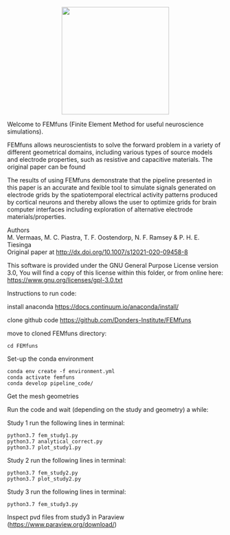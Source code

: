 <p align="center">
  <img src="https://raw.githubusercontent.com/meronvermaas/FEMfuns/master/logo.png" width="250">
</p>

Welcome to FEMfuns (Finite Element Method for useful neuroscience simulations).

FEMfuns allows neuroscientists to solve the forward problem in a variety of different geometrical domains, including various types of source models and electrode properties, such as resistive and capacitive materials.
The original paper can be found 

The results of using FEMfuns demonstrate that the pipeline presented in this paper is an accurate and fexible tool to simulate signals generated on electrode grids by the spatiotemporal electrical activity patterns produced by cortical neurons and thereby allows the user to optimize grids for brain computer interfaces including exploration of alternative electrode materials/properties.

Authors <br/>
M. Vermaas, M. C. Piastra, T. F. Oostendorp, N. F. Ramsey & P. H. E. Tiesinga <br/>
Original paper at http://dx.doi.org/10.1007/s12021-020-09458-8

This software is provided under the GNU General Purpose License version 3.0, You will find a copy of this license within this folder, or from online here: https://www.gnu.org/licenses/gpl-3.0.txt

Instructions to run code:

install anaconda https://docs.continuum.io/anaconda/install/

clone github code https://github.com/Donders-Institute/FEMfuns

move to cloned FEMfuns directory: 
```
cd FEMfuns
```
Set-up the conda environment
```
conda env create -f environment.yml
conda activate femfuns
conda develop pipeline_code/
```
Get the mesh geometries

Run the code and wait (depending on the study and geometry) a while:

Study 1 run the following lines in terminal:
```
python3.7 fem_study1.py
python3.7 analytical_correct.py
python3.7 plot_study1.py
```
Study 2 run the following lines in terminal:
```
python3.7 fem_study2.py
python3.7 plot_study2.py
```
Study 3 run the following lines in terminal:
```
python3.7 fem_study3.py
```
Inspect pvd files from study3 in Paraview (https://www.paraview.org/download/)
